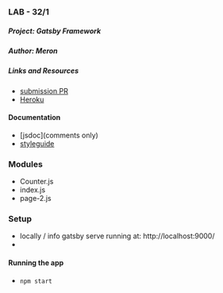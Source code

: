 ### LAB - 32/1

##### Project: Gatsby Framework

##### Author: Meron

##### Links and Resources
* [submission PR](https://github.com/meron-401n14/gatsby/tree/master/gatsbyMER)
* [Heroku](https://jovial-brattain-c6a41a.netlify.com/)



#### Documentation
* [jsdoc](comments only)
* [styleguide](https://github.com/shri/JSDoc-Style-Guide#functions)


### Modules
* Counter.js
* index.js
* page-2.js


### Setup
* locally / info gatsby serve running at: http://localhost:9000/
* 


#### Running the app
* `npm start`

  





